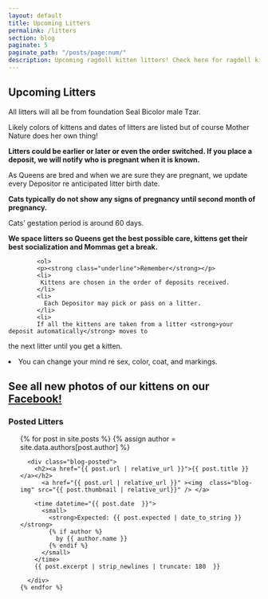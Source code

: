 ```yaml
---
layout: default
title: Upcoming Litters
permalink: /litters
section: blog
paginate: 5
paginate_path: "/posts/page:num/"
description: Upcoming ragdoll kitten litters! Check here for ragdoll kittens for sale.
---
```


<section id="upcoming">
<div class="container-text">
<h1 class="header-2">Upcoming Litters</h1>
<p>All litters will all be from foundation Seal Bicolor male Tzar.</p>
<p>Likely colors of kittens and dates of litters are listed but of course
Mother Nature does her own thing!</p>
<p><strong>Litters could be earlier or later or even the order switched. If
you place a deposit, we will notify who is pregnant when it is
known.</strong></p>
          <p>
           As Queens are bred and when we are sure they are pregnant, we
update every Depositor re anticipated litter birth date.
          </p>
<p><strong>Cats typically do not show any signs of pregnancy until second
month of pregnancy.</strong></p>
          <p>
           Cats’ gestation period is around 60 days.
          </p>
<p><strong>We space litters so Queens get the best possible care, kittens
get their best socialization and Mommas get a break.</strong></p>
      
            <ol>
            <p><strong class="underline">Remember</strong></p>
            <li>
             Kittens are chosen in the order of deposits received.
            </li>
            <li>
              Each Depositor may pick or pass on a litter.
            </li>
            <li>
            If all the kittens are taken from a litter <strong>your deposit automatically</strong> moves to
the next litter <span class="underline">until you get a kitten.</span>
            </li>
            <li>
              You can change your mind re sex, color, coat, and markings.
            </li>
          </ol>
          <h2>See all new photos of our kittens on our 
          <a href="https://www.facebook.com/Azure-Sky-Ragdolls-2203345016408284/" target="_blank" class="nav-link icoFacebook" title="Facebook"><span class="underline">Facebook!</span></a> </h2>
        <section>
<h1 class="header-2">Posted Litters</h1>

  <ul class="posted">
    {% for post in site.posts %}
    {% assign author = site.data.authors[post.author] %}
      
      <div class="blog-posted">
        <h2><a href="{{ post.url | relative_url }}">{{ post.title }}</a></h2>
          <a href="{{ post.url | relative_url }}" ><img  class="blog-img" src="{{ post.thumbnail | relative_url}}" /> </a>
        
        <time datetime="{{ post.date  }}">
          <small>
            <strong>Expected: {{ post.expected | date_to_string }}</strong>
            {% if author %}
              by {{ author.name }}
            {% endif %}
          </small>
        </time>
        {{ post.excerpt | strip_newlines | truncate: 180  }}
      
      </div>
    {% endfor %}
  </ul>
</section>
